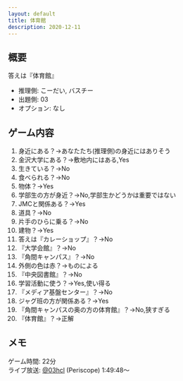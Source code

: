 ```yaml
---
layout: default
title: 体育館
description: 2020-12-11
---
```


## 概要

答えは『体育館』

- 推理側: こーだい, バスチー
- 出題側: 03
- オプション: なし

## ゲーム内容

1. 身近にある？→あなたたち(推理側)の身近にはありそう
2. 金沢大学にある？→敷地内にはある,Yes
3. 生きている？→No
4. 食べられる？→No
5. 物体？→Yes
6. 学部生の方が身近？→No,学部生かどうかは重要ではない
7. JMCと関係ある？→Yes
8. 道具？→No
9. 片手のひらに乗る？→No
10. 建物？→Yes
11. 答えは『カレーショップ』？→No
12. 『大学会館』？→No
13. 『角間キャンパス』？→No
14. 外側の色は赤？→ものによる
15. 『中央図書館』？→No
16. 学習活動に使う？→Yes,使い得る
17. 『メディア基盤センター』？→No
18. ジャグ班の方が関係ある？→Yes
19. 『角間キャンパスの奥の方の体育館』？→No,狭すぎる
20. 『体育館』？→正解

## メモ

ゲーム時間: 22分  
ライブ放送: [@03hcl](https://www.periscope.tv/03hcl/1dRKZNprabwKB?t=1h49m48s) (Periscope) 1:49:48～
